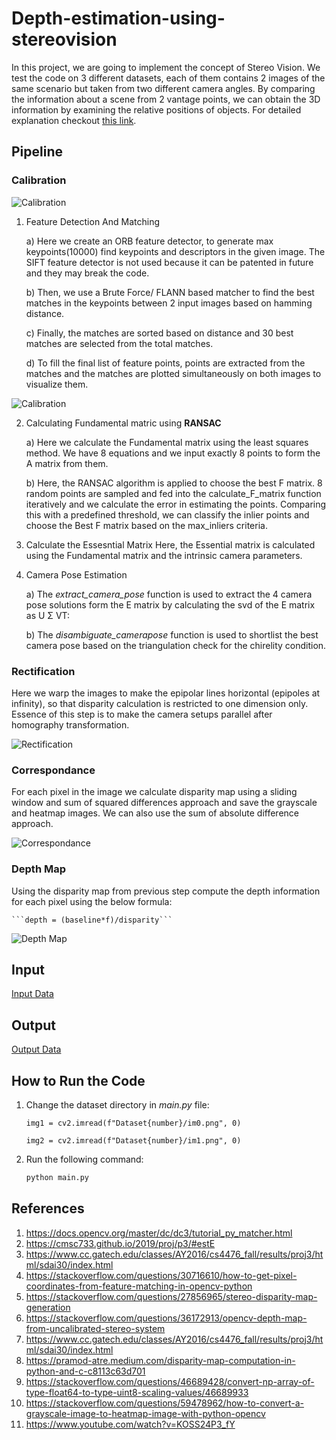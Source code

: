 # Depth-estimation-using-stereovision
In this project, we are going to implement the concept of Stereo Vision. We
test the code on 3 different datasets, each of them contains 2 images of the same
scenario but taken from two different camera angles. By comparing the
information about a scene from 2 vantage points, we can obtain the 3D
information by examining the relative positions of objects. For detailed explanation checkout [this link](https://github.com/savnani5/Depth-estimation-using-stereovision/blob/main/ENPM673-%20PROJ3.pdf).

## Pipeline

### Calibration
![Calibration](git_images/img1.png)

1) Feature Detection And Matching

    a) Here we create an ORB feature detector, to generate max keypoints(10000) find
    keypoints and descriptors in the given image. The SIFT feature detector is not
    used because it can be patented in future and they may break the code.

    b) Then, we use a Brute Force/ FLANN based matcher to find the best matches in
    the keypoints between 2 input images based on hamming distance.

    c) Finally, the matches are sorted based on distance and 30 best matches are
    selected from the total matches.

    d) To fill the final list of feature points, points are extracted from the matches and
    the matches are plotted simultaneously on both images to visualize them.

![Calibration](git_images/img2.png)

2) Calculating Fundamental matric using **RANSAC**

    a) Here we calculate the Fundamental matrix using the least squares method. We
    have 8 equations and we input exactly 8 points to form the A matrix from them.

    b) Here, the RANSAC algorithm is applied to choose the best F matrix. 8 random points
    are sampled and fed into the calculate_F_matrix function iteratively and we calculate
    the error in estimating the points. Comparing this with a predefined threshold, we can
    classify the inlier points and choose the Best F matrix based on the max_inliers criteria.

3) Calculate the Essesntial Matrix
    Here, the Essential matrix is calculated using the Fundamental matrix and the intrinsic
    camera parameters.

4) Camera Pose Estimation

    a) The *extract_camera_pose* function is used to extract the 4 camera pose solutions form the E matrix by
    calculating the svd of the E matrix as U Σ VT:

    b) The *disambiguate_camerapose* function is used to shortlist the best camera pose based on the triangulation check
    for the chirelity condition.

### Rectification
Here we warp the images to make the epipolar lines horizontal (epipoles at infinity),
so that disparity calculation is restricted to one dimension only. Essence of this step is
to make the camera setups parallel after homography transformation.

![Rectification](git_images/img3.png)

### Correspondance

For each pixel in the image we calculate disparity map using a sliding window and
sum of squared differences approach and save the grayscale and heatmap images. We can also use the sum of absolute difference approach.

![Correspondance](git_images/img4.png)

### Depth Map
Using the disparity map from previous step compute the depth information
for each pixel using the below formula:

    ```depth = (baseline*f)/disparity```

![Depth Map](git_images/img5.png)


## Input
[Input Data](https://drive.google.com/drive/folders/1WQ_XcDhuWhyYxVmP2qT-3SggmiC00LQa?usp=sharing)

## Output
[Output Data](https://drive.google.com/drive/folders/1D70GsEdZhFj3jked1Vh-x61ILViSFlOp?usp=sharing)

## How to Run the Code
1) Change the dataset directory in *main.py* file:

    ```PY
    img1 = cv2.imread(f"Dataset{number}/im0.png", 0)
    ```

    ```PY
    img2 = cv2.imread(f"Dataset{number}/im1.png", 0)
    ```
2) Run the following command:
  
    ```sh
    python main.py
    ```

## References
1) https://docs.opencv.org/master/dc/dc3/tutorial_py_matcher.html
2) https://cmsc733.github.io/2019/proj/p3/#estE
3) https://www.cc.gatech.edu/classes/AY2016/cs4476_fall/results/proj3/html/sdai30/index.html
4) https://stackoverflow.com/questions/30716610/how-to-get-pixel-coordinates-from-feature-matching-in-opencv-python
5) https://stackoverflow.com/questions/27856965/stereo-disparity-map-generation
6) https://stackoverflow.com/questions/36172913/opencv-depth-map-from-uncalibrated-stereo-system
7) https://www.cc.gatech.edu/classes/AY2016/cs4476_fall/results/proj3/html/sdai30/index.html
8) https://pramod-atre.medium.com/disparity-map-computation-in-python-and-c-c8113c63d701
9) https://stackoverflow.com/questions/46689428/convert-np-array-of-type-float64-to-type-uint8-scaling-values/46689933
10) https://stackoverflow.com/questions/59478962/how-to-convert-a-grayscale-image-to-heatmap-image-with-python-opencv
11) https://www.youtube.com/watch?v=KOSS24P3_fY
